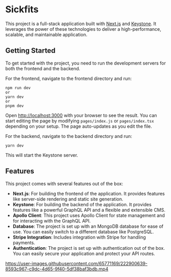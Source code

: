 # Sickfits
This project is a full-stack application built with [Next.js](https://nextjs.org/) and [Keystone](https://keystonejs.com/). It leverages the power of these technologies to deliver a high-performance, scalable, and maintainable application.

## Getting Started

To get started with the project, you need to run the development servers for both the frontend and the backend.

For the frontend, navigate to the frontend directory and run:

```
npm run dev
or
yarn dev
or
pnpm dev
```


Open [http://localhost:3000](http://localhost:3000) with your browser to see the result. You can start editing the page by modifying `pages/index.js` or `pages/index.tsx` depending on your setup. The page auto-updates as you edit the file.

For the backend, navigate to the backend directory and run:
```
yarn dev
```

This will start the Keystone server.

## Features

This project comes with several features out of the box:

- **Next.js**: For building the frontend of the application. It provides features like server-side rendering and static site generation.
- **Keystone**: For building the backend of the application. It provides features like a powerful GraphQL API and a flexible and extensible CMS.
- **Apollo Client**: This project uses Apollo Client for state management and for interacting with the GraphQL API.
- **Database**: The project is set up with an MongoDB database for ease of use. You can easily switch to a different database like PostgreSQL.
- **Stripe Integration**: Includes integration with Stripe for handling payments.
- **Authentication**: The project is set up with authentication out of the box. You can easily secure your application and protect your API routes.

https://user-images.githubusercontent.com/65771169/222900639-8593c967-c9dc-4d65-9f40-5df38baf3bdb.mp4


